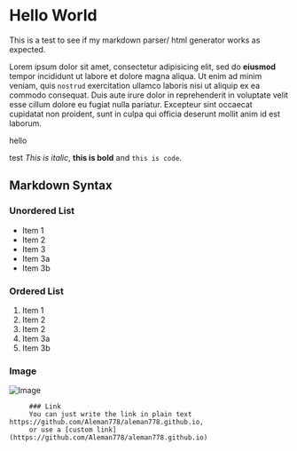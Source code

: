 # Hello World
This is a test to see if my markdown parser/ html generator works as expected.

Lorem ipsum dolor sit amet, consectetur adipisicing elit,
sed do **eiusmod** tempor incididunt ut labore et dolore magna aliqua. Ut enim ad minim veniam,
quis `nostrud` exercitation ullamco laboris nisi ut aliquip ex ea commodo consequat. Duis aute irure
dolor in reprehenderit in voluptate velit esse cillum dolore eu fugiat nulla pariatur. Excepteur sint
occaecat cupidatat non proident, sunt in culpa qui officia deserunt mollit anim id est laborum.

hello

test *This is italic*, **this is bold** and `this is code`.

## Markdown Syntax

### Unordered List
* Item 1
* Item 2
* Item 3
* Item 3a
* Item 3b

### Ordered List
1. Item 1
2. Item 2
3. Item 2
1. Item 3a
2. Item 3b


### Image
![Image](https://upload.wikimedia.org/wikipedia/commons/thumb/7/70/Inadvertent_greeking_in_The_Straits_Times_%2826_April_2014%29%2C_Singapore_-_20140428.jpg/1920px-Inadvertent_greeking_in_The_Straits_Times_%2826_April_2014%29%2C_Singapore_-_20140428.jpg)
         
         ### Link
         You can just write the link in plain text https://github.com/Aleman778/aleman778.github.io,
         or use a [custom link](https://github.com/Aleman778/aleman778.github.io)
                                
                                